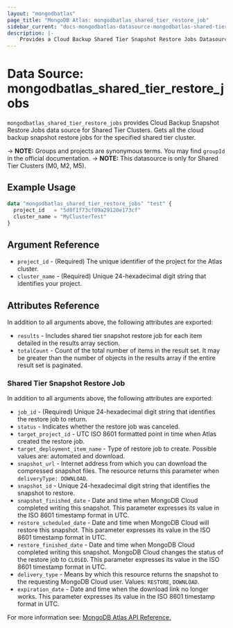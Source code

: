 ```yaml
---
layout: "mongodbatlas"
page_title: "MongoDB Atlas: mongodbatlas_shared_tier_restore_job"
sidebar_current: "docs-mongodbatlas-datasource-mongodbatlas-shared-tier-restore-job"
description: |-
    Provides a Cloud Backup Shared Tier Snapshot Restore Jobs Datasource.
---
```


# Data Source: mongodbatlas_shared_tier_restore_jobs

`mongodbatlas_shared_tier_restore_jobs` provides Cloud Backup Snapshot Restore Jobs data source for Shared Tier Clusters. Gets all the cloud backup snapshot restore jobs for the specified shared tier cluster.

-> **NOTE:** Groups and projects are synonymous terms. You may find `groupId` in the official documentation.
-> **NOTE:** This datasource is only for Shared Tier Clusters (M0, M2, M5).

## Example Usage
```terraform
data "mongodbatlas_shared_tier_restore_jobs" "test" {
  project_id   = "5d0f1f73cf09a29120e173cf"
  cluster_name = "MyClusterTest"
}
```

## Argument Reference

* `project_id` - (Required) The unique identifier of the project for the Atlas cluster.
* `cluster_name` - (Required) Unique 24-hexadecimal digit string that identifies your project.


## Attributes Reference

In addition to all arguments above, the following attributes are exported:

* `results` - Includes shared tier snapshot restore job for each item detailed in the results array section.
* `totalCount` - Count of the total number of items in the result set. It may be greater than the number of objects in the results array if the entire result set is paginated.

### Shared Tier Snapshot Restore Job

In addition to all arguments above, the following attributes are exported:

* `job_id` - (Required) Unique 24-hexadecimal digit string that identifies the restore job to return.
* `status` -	Indicates whether the restore job was canceled.
* `target_project_id` -	UTC ISO 8601 formatted point in time when Atlas created the restore job.
* `target_deployment_item_name` - Type of restore job to create. Possible values are: automated and download.
* `snapshot_url` -	Internet address from which you can download the compressed snapshot files. The resource returns this parameter when `deliveryType: DOWNLOAD`.
* `snapshot_id` -	Unique 24-hexadecimal digit string that identifies the snapshot to restore.
* `snapshot_finished_date` -	Date and time when MongoDB Cloud completed writing this snapshot. This parameter expresses its value in the ISO 8601 timestamp format in UTC.
* `restore_scheduled_date` -	Date and time when MongoDB Cloud will restore this snapshot. This parameter expresses its value in the ISO 8601 timestamp format in UTC.
* `restore_finished_date` -	Date and time when MongoDB Cloud completed writing this snapshot. MongoDB Cloud changes the status of the restore job to `CLOSED`. This parameter expresses its value in the ISO 8601 timestamp format in UTC.
* `delivery_type` -	Means by which this resource returns the snapshot to the requesting MongoDB Cloud user. Values: `RESTORE`, `DOWNLOAD`.
* `expiration_date` -	Date and time when the download link no longer works. This parameter expresses its value in the ISO 8601 timestamp format in UTC.

For more information see: [MongoDB Atlas API Reference.](https://www.mongodb.com/docs/atlas/reference/api-resources-spec/v2/#tag/Shared-Tier-Restore-Jobs/operation/getSharedClusterBackupRestoreJob)
